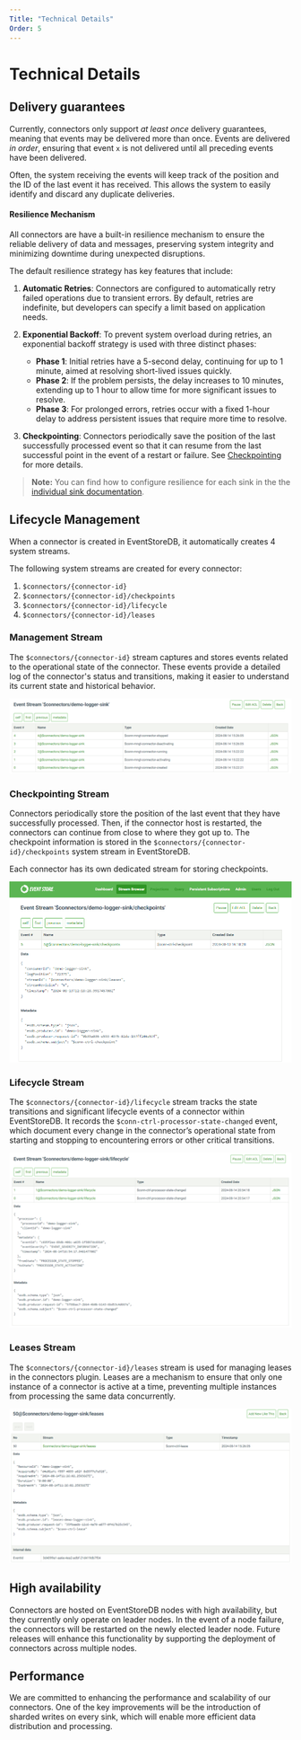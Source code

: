 ```yaml
---
Title: "Technical Details"
Order: 5
---
```


# Technical Details

## Delivery guarantees

Currently, connectors only support _at least once_ delivery guarantees, meaning
that events may be delivered more than once. Events are delivered _in order_,
ensuring that event `x` is not delivered until all preceding events have been
delivered.

Often, the system receiving the events will keep track of the position and the
ID of the last event it has received. This allows the system to easily identify
and discard any duplicate deliveries.

#### Resilience Mechanism

All connectors are have a built-in resilience mechanism to ensure the reliable
delivery of data and messages, preserving system integrity and minimizing
downtime during unexpected disruptions.

The default resilience strategy has key features that include:

1. **Automatic Retries**: Connectors are configured to automatically retry
   failed operations due to transient errors. By default, retries are indefinite,
   but developers can specify a limit based on application needs.

2. **Exponential Backoff**: To prevent system overload during retries, an
   exponential backoff strategy is used with three distinct phases:

   - **Phase 1**: Initial retries have a 5-second delay, continuing for up to 1
     minute, aimed at resolving short-lived issues quickly.
   - **Phase 2**: If the problem persists, the delay increases to 10 minutes,
     extending up to 1 hour to allow time for more significant issues to resolve.
   - **Phase 3**: For prolonged errors, retries occur with a fixed 1-hour delay
     to address persistent issues that require more time to resolve.

3. **Checkpointing**: Connectors periodically save the position of the last
   successfully processed event so that it can resume from the last successful
   point in the event of a restart or failure. See [Checkpointing](#checkpointing-stream)
   for more details.

> **Note:** You can find how to configure resilience for each sink in the
> the [individual sink documentation](./sinks/README.md#built-in-sinks).

## Lifecycle Management

When a connector is created in EventStoreDB, it automatically creates 4 system streams.

The following system streams are created for every connector:

1. `$connectors/{connector-id}`
2. `$connectors/{connector-id}/checkpoints`
3. `$connectors/{connector-id}/lifecycle`
4. `$connectors/{connector-id}/leases`

### Management Stream

The `$connectors/{connector-id}` stream captures and stores events related to
the operational state of the connector. These events provide a detailed log of
the connector's status and transitions, making it easier to understand its
current state and historical behavior.

![Connector Management](./images/connectors-management.png)

### Checkpointing Stream

Connectors periodically store the position of the last event that they have
successfully processed. Then, if the connector host is restarted, the connectors
can continue from close to where they got up to. The checkpoint information is
stored in the `$connectors/{connector-id}/checkpoints` system stream in
EventStoreDB.

Each connector has its own dedicated stream for storing checkpoints.

![Connector Checkpoint](./images/connector-checkpoint-stream.png)

### Lifecycle Stream

The `$connectors/{connector-id}/lifecycle` stream tracks the state transitions
and significant lifecycle events of a connector within EventStoreDB. It records
the `$conn-ctrl-processor-state-changed` event, which document every change
in the connector’s operational state from starting and stopping to encountering
errors or other critical transitions.

![Connector Lifecycle](./images/connectors-lifecycle.png)

### Leases Stream

The `$connectors/{connector-id}/leases` stream is used for managing leases in
the connectors plugin. Leases are a mechanism to ensure that only one instance
of a connector is active at a time, preventing multiple instances from
processing the same data concurrently. 

![Connector Leases](./images/connectors-leases.png)

## High availability

Connectors are hosted on EventStoreDB nodes with high availability, but they
currently only operate on leader nodes. In the event of a node failure, the
connectors will be restarted on the newly elected leader node. Future releases
will enhance this functionality by supporting the deployment of
connectors across multiple nodes.

## Performance

We are committed to enhancing the performance and scalability of our connectors. One of
the key improvements will be the introduction of sharded writes on every sink,
which will enable more efficient data distribution and processing.
